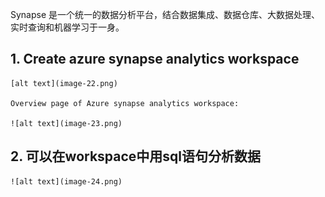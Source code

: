 Synapse 是一个统一的数据分析平台，结合数据集成、数据仓库、大数据处理、实时查询和机器学习于一身。

## 1. Create azure synapse analytics workspace

    [alt text](image-22.png)

    Overview page of Azure synapse analytics workspace:

    ![alt text](image-23.png)

## 2. 可以在workspace中用sql语句分析数据

    ![alt text](image-24.png)